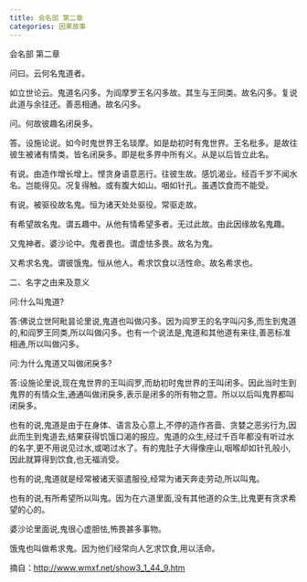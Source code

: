 ```yaml
---
title: 会名部 第二章
categories: 因果故事
---
```


	   
会名部 第二章

问曰。云何名鬼道者。

如立世论云。鬼道名闪多。为阎摩罗王名闪多故。其生与王同类。故名闪多。复说此道与余往还。善恶相通。故名闪多。

问。何故彼趣名闭戾多。

答。设施论说。如今时鬼世界王名琰摩。如是劫初时有鬼世界。王名枇多。是故往彼生被诸有情类。皆名闭戾多。即是枇多界中所有义。从是以后皆立此名。

有说。由造作增长增上。悭贪身语意恶行。往彼生故。感饥渴业。经百千岁不闻水名。岂能得见。况复得触。或有腹大如山。咽如针孔。虽遇饮食而不能受。

有说。被驱役故名鬼。恒为诸天处处驱役。常驱走故。

有希望故名鬼。谓五趣中。从他有情希望多者。无过此故。由此因缘故名鬼趣。

又鬼神者。婆沙论中。鬼者畏也。谓虚怯多畏。故名为鬼。

又希求名鬼。谓彼饿鬼。恒从他人。希求饮食以活性命。故名希求也。

二、名字之由来及意义

问:什么叫鬼道?

答:佛说立世阿毗昙论里说,鬼道也叫做闪多。因为阎罗王的名字叫闪多,而生到鬼道的,和阎罗王同类,所以叫做闪多。也有一个说法是,鬼道和其他道有来往,善恶标准相通,所以叫做闪多。

问:为什么鬼道又叫做闭戾多?

答:设施论里说,现在鬼世界的王叫阎罗,而劫初时鬼世界的王叫闭多。因此当时生到鬼界的有情众生,通通叫做闭戾多,表示是闭多的所有物之意。所以以后叫鬼界都叫闭戾多。

也有的说,鬼道是由于在身体、语言及心意上,不停的造作吝啬、贪婪之恶劣行为,因此而生到鬼道去,结果获得饥饿口渴的报应。鬼道的众生,经过千百年都没有听过水的名字,更不用说见过水,或喝过水了。有的鬼肚子大得像座山,咽喉却如针孔般小,因此就算得到饮食,也无福消受。

也有的说,鬼道就是经常被诸天驱遣服役,经常为诸天奔走劳动,所以叫鬼。

也有的说,有所希望所以叫鬼。因为在六道里面,没有其他道的众生,比鬼更有贪求希望的心的。

婆沙论里面说,鬼很心虚胆怯,怖畏甚多事物。

饿鬼也叫做希求鬼。因为他们经常向人乞求饮食,用以活命。


摘自：http://www.wmxf.net/show3_1_44_9.htm